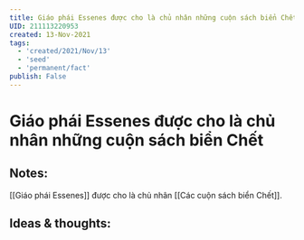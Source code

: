 ```yaml
---
title: Giáo phái Essenes được cho là chủ nhân những cuộn sách biển Chết
UID: 211113220953
created: 13-Nov-2021
tags:
  - 'created/2021/Nov/13'
  - 'seed'
  - 'permanent/fact'
publish: False
---
```

# Giáo phái Essenes được cho là chủ nhân những cuộn sách biển Chết

## Notes:
[[Giáo phái Essenes]] được cho là chủ nhân [[Các cuộn sách biển Chết]].

## Ideas & thoughts:


